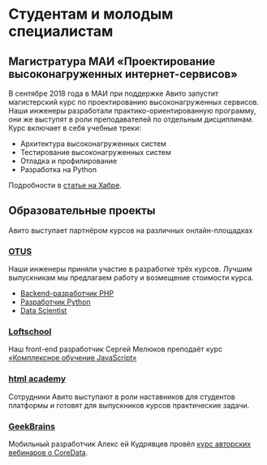 # Студентам и молодым специалистам

## Магистратура МАИ «Проектирование высоконагруженных интернет-сервисов»

В сентябре 2018 года в МАИ при поддержке Авито запустит магистерский курс по проектированию высоконагруженных сервисов. Наши инженеры разработали практико-ориентированную программу, они же выступят в роли преподавателей по отдельным дисциплинам. Курс включает в себя учебные треки:
- Архитектура высоконагруженных систем
- Тестирование высоконагруженных систем
- Отладка и профилирование
- Разработка на Python

Подробности в [статье на Хабре](https://habr.com/company/avito/blog/374085/).

## Образовательные проекты

Авито выступает партнёром курсов на различных онлайн-площадках

### [OTUS](https://otus.ru/)
Наши инженеры приняли участие в разработке трёх курсов. Лучшим выпускникам мы предлагаем работу и возмещение стоимости курса.

- [Backend-разработчик PHP](https://otus.ru/lessons/razrabotchik-php/)
- [Разработчик Python](https://otus.ru/lessons/razrabotchik-python/)
- [Data Scientist](https://otus.ru/lessons/ml-specialization/?int_source=courses_catalog&int_term=data-science)

### [Loftschool](https://loftschool.com/)
Наш front-end разработчик Сергей Мелюков преподаёт курс [«Комплексное обучение JavaScript»](https://loftschool.com/course/javascript)

### [html academy](https://htmlacademy.ru/)
Сотрудники Авито выступают в роли наставников для студентов платформы и готовят для выпускников курсов практические задачи.

### [GeekBrains](https://geekbrains.ru/)
Мобильный разработчик Алекс ей Кудрявцев провёл [курс авторских вебинаров о CoreData](https://geekbrains.ru/posts/CoreData_Avito_course).
